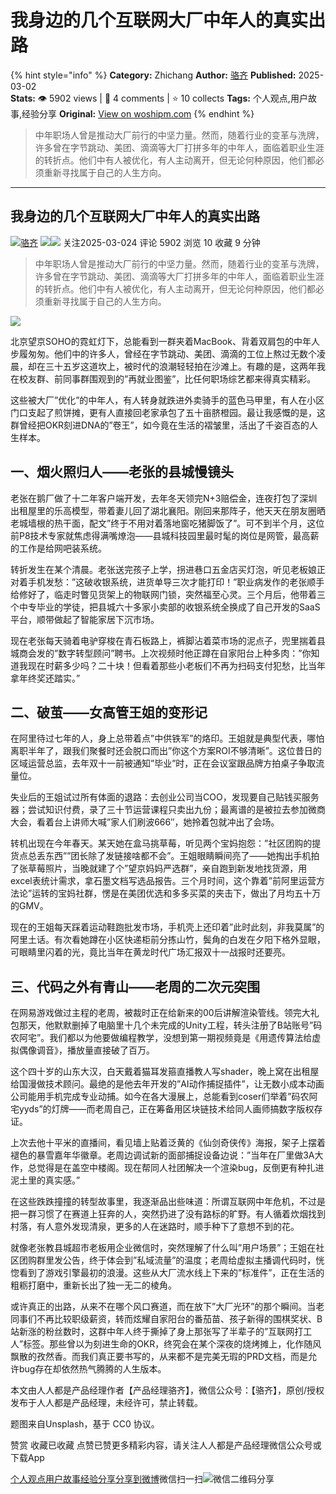 # 我身边的几个互联网大厂中年人的真实出路
{% hint style="info" %}
**Category:** Zhichang
**Author:** [骆齐](https://www.woshipm.com/u/215971)
**Published:** 2025-03-02  
**Stats:** 👁️ 5902 views | 💬 4 comments | ⭐ 10 collects
**Tags:** 个人观点,用户故事,经验分享
**Original:** [View on woshipm.com](https://www.woshipm.com/zhichang/6186941.html)
{% endhint %}
> 中年职场人曾是推动大厂前行的中坚力量。然而，随着行业的变革与洗牌，许多曾在字节跳动、美团、滴滴等大厂打拼多年的中年人，面临着职业生涯的转折点。他们中有人被优化，有人主动离开，但无论何种原因，他们都必须重新寻找属于自己的人生方向。

---

## 我身边的几个互联网大厂中年人的真实出路

[![](https://static.woshipm.com/pmapp_avatar_20231019144915_6496.jpg?imageView2/1/w/72/h/72/q/100)](https://www.woshipm.com/u/215971)[骆齐](https://www.woshipm.com/u/215971) ![](https://static.woshipm.com/tag/1121_1@2x.png)![](https://static.woshipm.com/tag/2105_1@2x.png) 关注2025-03-024 评论 5902 浏览 10 收藏 9 分钟

> 中年职场人曾是推动大厂前行的中坚力量。然而，随着行业的变革与洗牌，许多曾在字节跳动、美团、滴滴等大厂打拼多年的中年人，面临着职业生涯的转折点。他们中有人被优化，有人主动离开，但无论何种原因，他们都必须重新寻找属于自己的人生方向。

![](https://image.woshipm.com/2024/05/19/9787ee0a-15a0-11ef-b3fd-00163e142b65.png)

北京望京SOHO的霓虹灯下，总能看到一群夹着MacBook、背着双肩包的中年人步履匆匆。他们中的许多人，曾经在字节跳动、美团、滴滴的工位上熬过无数个凌晨，却在三十五岁这道坎上，被时代的浪潮轻轻拍在沙滩上。有趣的是，这两年我在校友群、前同事群围观到的”再就业图鉴”，比任何职场综艺都来得真实精彩。

这些被大厂”优化”的中年人，有人转身就跌进外卖骑手的蓝色马甲里，有人在小区门口支起了煎饼摊，更有人直接回老家承包了五十亩脐橙园。最让我感慨的是，这群曾经把OKR刻进DNA的”卷王”，如今竟在生活的褶皱里，活出了千姿百态的人生样本。

## 一、烟火照归人——老张的县城慢镜头

老张在鹅厂做了十二年客户端开发，去年冬天领完N+3赔偿金，连夜打包了深圳出租屋里的乐高模型，带着妻儿回了湖北襄阳。刚回来那阵子，他天天在朋友圈晒老城墙根的热干面，配文”终于不用对着落地窗吃猪脚饭了”。可不到半个月，这位前P8技术专家就焦虑得满嘴燎泡——县城科技园里最时髦的岗位是网管，最高薪的工作是给网吧装系统。

转折发生在某个清晨。老张送完孩子上学，拐进巷口五金店买灯泡，听见老板娘正对着手机发愁：”这破收银系统，进货单导三次才能打印！”职业病发作的老张顺手给修好了，临走时瞥见货架上的物联网门锁，突然福至心灵。三个月后，他带着三个中专毕业的学徒，把县城六十多家小卖部的收银系统全换成了自己开发的SaaS平台，顺带做起了智能家居下沉市场。

现在老张每天骑着电驴穿梭在青石板路上，裤脚沾着菜市场的泥点子，兜里揣着县城商会发的”数字转型顾问”聘书。上次视频时他正蹲在自家阳台上种多肉：”你知道我现在时薪多少吗？二十块！但看着那些小老板们不再为扫码支付犯愁，比当年拿年终奖还踏实。”

## 二、破茧——女高管王姐的变形记

在阿里待过七年的人，身上总带着点”中供铁军”的烙印。王姐就是典型代表，哪怕离职半年了，跟我们聚餐时还会脱口而出”你这个方案ROI不够清晰”。这位昔日的区域运营总监，去年双十一前被通知”毕业”时，正在会议室跟品牌方拍桌子争取流量位。

失业后的王姐试过所有体面的退路：去创业公司当COO，发现要自己贴钱买服务器；尝试知识付费，录了三十节运营课程只卖出九份；最离谱的是被拉去参加微商大会，看着台上讲师大喊”家人们刷波666″，她拎着包就冲出了会场。

转机出现在今年春天。某天她在盒马挑草莓，听见两个宝妈抱怨：”社区团购的提货点总丢东西””团长除了发链接啥都不会”。王姐眼睛瞬间亮了——她掏出手机拍了张草莓照片，当晚就建了个”望京妈妈严选群”，亲自跑到新发地找货源，用excel表统计需求，拿石墨文档写选品报告。三个月时间，这个靠着”前阿里运营方法论”运转的宝妈社群，愣是在美团优选和多多买菜的夹击下，做出了月均五十万的GMV。

现在的王姐每天踩着运动鞋跑批发市场，手机壳上还印着”此时此刻，非我莫属”的阿里土话。有次看她蹲在小区快递柜前分拣山竹，鬓角的白发在夕阳下格外显眼，可眼睛里闪着的光，竟比当年在黄龙时代广场汇报双十一战报时还要亮。

## 三、代码之外有青山——老周的二次元突围

在网易游戏做过主程的老周，被裁时正在给新来的00后讲解渲染管线。领完大礼包那天，他默默删掉了电脑里十几个未完成的Unity工程，转头注册了B站账号”码农阿宅”。我们都以为他要做编程教学，没想到第一期视频竟是《用遗传算法给虚拟偶像调音》，播放量直接破了百万。

这个四十岁的山东大汉，白天戴着猫耳发箍直播教人写shader，晚上窝在出租屋给国漫做技术顾问。最绝的是他去年开发的”AI动作捕捉插件”，让无数小成本动画公司能用手机完成专业动捕。如今在各大漫展上，总能看到coser们举着”码农阿宅yyds”的灯牌——而老周自己，正在筹备用区块链技术给同人画师搞数字版权存证。

上次去他十平米的直播间，看见墙上贴着泛黄的《仙剑奇侠传》海报，架子上摆着褪色的暴雪嘉年华徽章。老周边调试新的面部捕捉设备边说：”当年在厂里做3A大作，总觉得是在盖空中楼阁。现在帮同人社团解决一个渲染bug，反倒更有种扎进泥土里的真实感。”

在这些跌跌撞撞的转型故事里，我逐渐品出些味道：所谓互联网中年危机，不过是把一群习惯了在赛道上狂奔的人，突然扔进了没有路标的旷野。有人循着炊烟找到村落，有人意外发现清泉，更多的人在迷路时，顺手种下了意想不到的花。

就像老张教县城超市老板用企业微信时，突然理解了什么叫”用户场景”；王姐在社区团购群里发公告，终于体会到”私域流量”的温度；老周给虚拟主播调代码时，恍惚看到了游戏引擎最初的浪漫。这些从大厂流水线上下来的”标准件”，正在生活的粗粝打磨中，重新长出了独一无二的棱角。

或许真正的出路，从来不在哪个风口赛道，而在放下”大厂光环”的那个瞬间。当老同事们不再比较职级薪资，转而炫耀自家阳台的番茄苗、孩子新得的围棋奖状、B站新涨的粉丝数时，这群中年人终于撕掉了身上那张写了半辈子的”互联网打工人”标签。那些曾以为刻进生命的OKR，终究会在某个深夜的烧烤摊上，化作随风飘散的孜然香。而我们真正要书写的，从来都不是完美无瑕的PRD文档，而是允许bug存在却依然热气腾腾的人生版本。

本文由人人都是产品经理作者【产品经理骆齐】，微信公众号：【骆齐】，原创/授权 发布于人人都是产品经理，未经许可，禁止转载。

题图来自Unsplash，基于 CC0 协议。

赞赏 收藏已收藏 点赞已赞更多精彩内容，请关注人人都是产品经理微信公众号或下载App

[个人观点](https://www.woshipm.com/tag/%e4%b8%aa%e4%ba%ba%e8%a7%82%e7%82%b9)[用户故事](https://www.woshipm.com/tag/%e7%94%a8%e6%88%b7%e6%95%85%e4%ba%8b)[经验分享](https://www.woshipm.com/tag/%e7%bb%8f%e9%aa%8c%e5%88%86%e4%ba%ab)[分享到微博](https://service.weibo.com/share/share.php?appkey=2775287854&title=我身边的几个互联网大厂中年人的真实出路&url=https://www.woshipm.com/zhichang/6186941.html&pic=https://image.woshipm.com/2024/05/19/9787ee0a-15a0-11ef-b3fd-00163e142b65.png)微信扫一扫![微信二维码](https://api.pwmqr.com/qrcode/create/?url=https://www.woshipm.com/zhichang/6186941.html)分享
